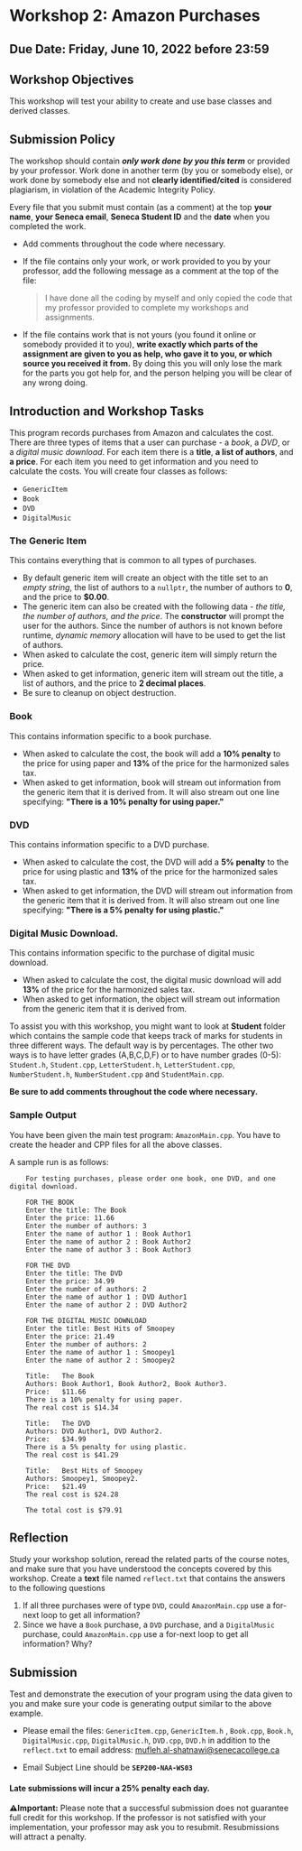 # Workshop 2: Amazon Purchases
## Due Date: Friday, June 10, 2022 before 23:59
## Workshop Objectives  
This workshop will test your ability to create and use base classes and derived classes.

## Submission Policy
The workshop should contain ***only work done by you this term*** or provided by your professor.  Work done in another term (by you or somebody else), or work done by somebody else and not **clearly identified/cited** is considered plagiarism, in violation of the Academic Integrity Policy.

Every file that you submit must contain (as a comment) at the top **your name**, **your Seneca email**, **Seneca Student ID** and the **date** when you completed the work.

- Add comments throughout the code where necessary.

- If the file contains only your work, or work provided to you by your professor, add the following message as a comment at the top of the file:

    > I have done all the coding by myself and only copied the code that my professor provided to complete my workshops and assignments.

- If the file contains work that is not yours (you found it online or somebody provided it to you), **write exactly which parts of the assignment are given to you as help, who gave it to you, or which source you received it from.**  By doing this you will only lose the mark for the parts you got help for, and the person helping you will be clear of any wrong doing.

## Introduction and Workshop Tasks
This program records purchases from Amazon and calculates the cost. There are three types of items that a user can purchase - a *book*, a *DVD*, or a *digital music download*. For each item there is a **title**, **a list of authors**, and **a price**. For each item you need to get information and you need to calculate the costs. You will create four classes as follows:
- `GenericItem`
- `Book`
- `DVD`
- `DigitalMusic`

### The Generic Item
This contains everything that is common to all types of purchases.
- By default generic item will create an object with the title set to an *empty string*, the list of authors to a `nullptr`, the number of authors to **0**, and the price to **$0.00**.
- The generic item can also be created with the following data - *the title, the number of authors, and the price*. The **constructor** will prompt the user for the authors. Since the number of authors is not known before runtime, *dynamic memory* allocation will have to be used to get the list of authors.
- When asked to calculate the cost, generic item will simply return the price.
- When asked to get information, generic item will stream out the title, a list of authors, and the price to **2 decimal places**.
- Be sure to cleanup on object destruction.

### Book
This contains information specific to a book purchase.
- When asked to calculate the cost, the book will add a **10% penalty** to the price for using paper and **13%** of the price for the harmonized sales tax.
- When asked to get information, book will stream out information from the generic item that it is derived from. It will also stream out one line specifying: **"There is a 10% penalty for using paper."**

### DVD
This contains information specific to a DVD purchase.
- When asked to calculate the cost, the DVD will add a **5% penalty** to the price for using plastic and **13%** of the price for the harmonized sales tax.
- When asked to get information, the DVD will stream out information from the generic item that it is derived from. It will also stream out one line specifying: **"There is a 5% penalty for using plastic."**

### Digital Music Download.
This contains information specific to the purchase of digital music download.
- When asked to calculate the cost, the digital music download will add **13%** of the price for the harmonized sales tax.
- When asked to get information, the object will stream out information from the generic item that it is derived from.


To assist you with this workshop, you might want to look at **Student** folder which contains the sample code that keeps track of marks for students in three different ways. The default way is by percentages. The other two ways is to have letter grades (A,B,C,D,F) or to have number grades (0-5): `Student.h`, `Student.cpp`, `LetterStudent.h`, `LetterStudent.cpp`, `NumberStudent.h`, `NumberStudent.cpp` and `StudentMain.cpp`.

**Be sure to add comments throughout the code where necessary.**

### Sample Output
You have been given the main test program: `AmazonMain.cpp`. You have to create the header and CPP files for all the above classes.


A sample run is as follows:
```
    For testing purchases, please order one book, one DVD, and one digital download.

    FOR THE BOOK
    Enter the title: The Book
    Enter the price: 11.66
    Enter the number of authors: 3
    Enter the name of author 1 : Book Author1
    Enter the name of author 2 : Book Author2
    Enter the name of author 3 : Book Author3
    
    FOR THE DVD
    Enter the title: The DVD
    Enter the price: 34.99
    Enter the number of authors: 2
    Enter the name of author 1 : DVD Author1
    Enter the name of author 2 : DVD Author2
    
    FOR THE DIGITAL MUSIC DOWNLOAD
    Enter the title: Best Hits of Smoopey
    Enter the price: 21.49
    Enter the number of authors: 2
    Enter the name of author 1 : Smoopey1
    Enter the name of author 2 : Smoopey2
    
    Title:   The Book
    Authors: Book Author1, Book Author2, Book Author3.
    Price:   $11.66
    There is a 10% penalty for using paper.
    The real cost is $14.34
    
    Title:   The DVD
    Authors: DVD Author1, DVD Author2.
    Price:   $34.99
    There is a 5% penalty for using plastic.
    The real cost is $41.29
    
    Title:   Best Hits of Smoopey
    Authors: Smoopey1, Smoopey2.
    Price:   $21.49
    The real cost is $24.28
    
    The total cost is $79.91	
```
## Reflection
Study your workshop solution, reread the related parts of the course notes, and make sure that you have understood the concepts covered by this workshop.
Create a **text** file named `reflect.txt` that contains the answers to the following questions 

1. If all three purchases were of type `DVD`, could `AmazonMain.cpp` use a for-next loop to get all information?
2. Since we have a `Book` purchase, a `DVD` purchase, and a `DigitalMusic` purchase, could `AmazonMain.cpp` use a for-next loop to get all information? Why?



## Submission

Test and demonstrate the execution of your program using the data given to you and make sure your code is generating output similar to the above example.



- Please email the files: `GenericItem.cpp`, `GenericItem.h` , `Book.cpp`, `Book.h`, `DigitalMusic.cpp`, `DigitalMusic.h`, `DVD.cpp`, `DVD.h` in addition to the `reflect.txt` to email address: <mufleh.al-shatnawi@senecacollege.ca>

- Email Subject Line should be **`SEP200-NAA-WS03`**

####  Late submissions will incur a 25% penalty each day.

**:warning:Important:** Please note that a successful submission does not guarantee full credit for this workshop. If the professor is not satisfied with your implementation, your professor may ask you to resubmit. Resubmissions will attract a penalty.

